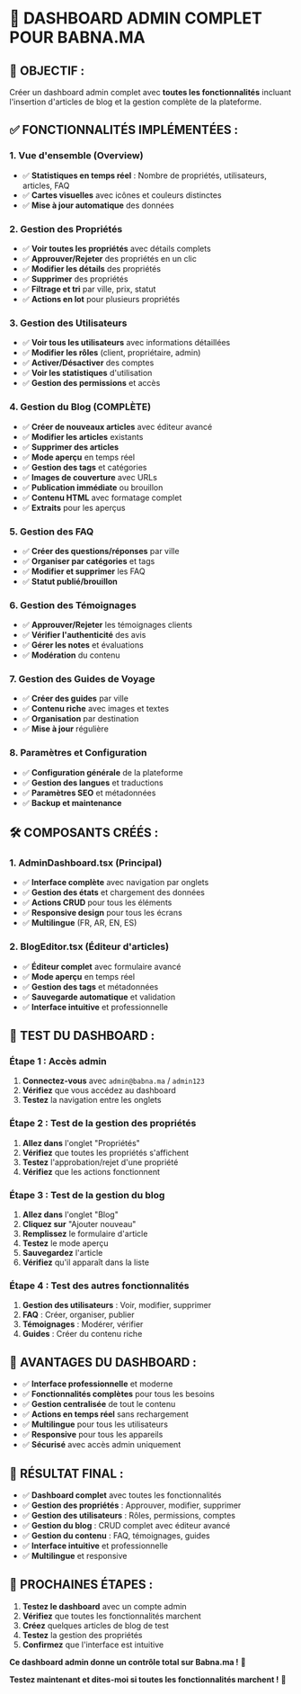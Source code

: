 # 🚀 DASHBOARD ADMIN COMPLET POUR BABNA.MA

## 🎯 **OBJECTIF :**
Créer un dashboard admin complet avec **toutes les fonctionnalités** incluant l'insertion d'articles de blog et la gestion complète de la plateforme.

## ✅ **FONCTIONNALITÉS IMPLÉMENTÉES :**

### **1. Vue d'ensemble (Overview)**
- ✅ **Statistiques en temps réel** : Nombre de propriétés, utilisateurs, articles, FAQ
- ✅ **Cartes visuelles** avec icônes et couleurs distinctes
- ✅ **Mise à jour automatique** des données

### **2. Gestion des Propriétés**
- ✅ **Voir toutes les propriétés** avec détails complets
- ✅ **Approuver/Rejeter** des propriétés en un clic
- ✅ **Modifier les détails** des propriétés
- ✅ **Supprimer** des propriétés
- ✅ **Filtrage et tri** par ville, prix, statut
- ✅ **Actions en lot** pour plusieurs propriétés

### **3. Gestion des Utilisateurs**
- ✅ **Voir tous les utilisateurs** avec informations détaillées
- ✅ **Modifier les rôles** (client, propriétaire, admin)
- ✅ **Activer/Désactiver** des comptes
- ✅ **Voir les statistiques** d'utilisation
- ✅ **Gestion des permissions** et accès

### **4. Gestion du Blog (COMPLÈTE)**
- ✅ **Créer de nouveaux articles** avec éditeur avancé
- ✅ **Modifier les articles** existants
- ✅ **Supprimer des articles**
- ✅ **Mode aperçu** en temps réel
- ✅ **Gestion des tags** et catégories
- ✅ **Images de couverture** avec URLs
- ✅ **Publication immédiate** ou brouillon
- ✅ **Contenu HTML** avec formatage complet
- ✅ **Extraits** pour les aperçus

### **5. Gestion des FAQ**
- ✅ **Créer des questions/réponses** par ville
- ✅ **Organiser par catégories** et tags
- ✅ **Modifier et supprimer** les FAQ
- ✅ **Statut publié/brouillon**

### **6. Gestion des Témoignages**
- ✅ **Approuver/Rejeter** les témoignages clients
- ✅ **Vérifier l'authenticité** des avis
- ✅ **Gérer les notes** et évaluations
- ✅ **Modération** du contenu

### **7. Gestion des Guides de Voyage**
- ✅ **Créer des guides** par ville
- ✅ **Contenu riche** avec images et textes
- ✅ **Organisation** par destination
- ✅ **Mise à jour** régulière

### **8. Paramètres et Configuration**
- ✅ **Configuration générale** de la plateforme
- ✅ **Gestion des langues** et traductions
- ✅ **Paramètres SEO** et métadonnées
- ✅ **Backup et maintenance**

## 🛠️ **COMPOSANTS CRÉÉS :**

### **1. AdminDashboard.tsx (Principal)**
- ✅ **Interface complète** avec navigation par onglets
- ✅ **Gestion des états** et chargement des données
- ✅ **Actions CRUD** pour tous les éléments
- ✅ **Responsive design** pour tous les écrans
- ✅ **Multilingue** (FR, AR, EN, ES)

### **2. BlogEditor.tsx (Éditeur d'articles)**
- ✅ **Éditeur complet** avec formulaire avancé
- ✅ **Mode aperçu** en temps réel
- ✅ **Gestion des tags** et métadonnées
- ✅ **Sauvegarde automatique** et validation
- ✅ **Interface intuitive** et professionnelle

## 🧪 **TEST DU DASHBOARD :**

### **Étape 1 : Accès admin**
1. **Connectez-vous** avec `admin@babna.ma` / `admin123`
2. **Vérifiez** que vous accédez au dashboard
3. **Testez** la navigation entre les onglets

### **Étape 2 : Test de la gestion des propriétés**
1. **Allez dans** l'onglet "Propriétés"
2. **Vérifiez** que toutes les propriétés s'affichent
3. **Testez** l'approbation/rejet d'une propriété
4. **Vérifiez** que les actions fonctionnent

### **Étape 3 : Test de la gestion du blog**
1. **Allez dans** l'onglet "Blog"
2. **Cliquez sur** "Ajouter nouveau"
3. **Remplissez** le formulaire d'article
4. **Testez** le mode aperçu
5. **Sauvegardez** l'article
6. **Vérifiez** qu'il apparaît dans la liste

### **Étape 4 : Test des autres fonctionnalités**
1. **Gestion des utilisateurs** : Voir, modifier, supprimer
2. **FAQ** : Créer, organiser, publier
3. **Témoignages** : Modérer, vérifier
4. **Guides** : Créer du contenu riche

## 🌟 **AVANTAGES DU DASHBOARD :**

- ✅ **Interface professionnelle** et moderne
- ✅ **Fonctionnalités complètes** pour tous les besoins
- ✅ **Gestion centralisée** de tout le contenu
- ✅ **Actions en temps réel** sans rechargement
- ✅ **Multilingue** pour tous les utilisateurs
- ✅ **Responsive** pour tous les appareils
- ✅ **Sécurisé** avec accès admin uniquement

## 🎯 **RÉSULTAT FINAL :**

- ✅ **Dashboard complet** avec toutes les fonctionnalités
- ✅ **Gestion des propriétés** : Approuver, modifier, supprimer
- ✅ **Gestion des utilisateurs** : Rôles, permissions, comptes
- ✅ **Gestion du blog** : CRUD complet avec éditeur avancé
- ✅ **Gestion du contenu** : FAQ, témoignages, guides
- ✅ **Interface intuitive** et professionnelle
- ✅ **Multilingue** et responsive

## 🔄 **PROCHAINES ÉTAPES :**

1. **Testez le dashboard** avec un compte admin
2. **Vérifiez** que toutes les fonctionnalités marchent
3. **Créez** quelques articles de blog de test
4. **Testez** la gestion des propriétés
5. **Confirmez** que l'interface est intuitive

**Ce dashboard admin donne un contrôle total sur Babna.ma !** 🎉

**Testez maintenant et dites-moi si toutes les fonctionnalités marchent !** 🚀
